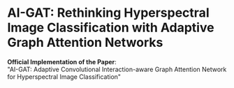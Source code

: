 # AI-GAT: Rethinking Hyperspectral Image Classification with Adaptive Graph Attention Networks  
**Official Implementation of the Paper**:  
"AI-GAT: Adaptive Convolutional Interaction-aware Graph Attention Network for Hyperspectral Image Classification" 
